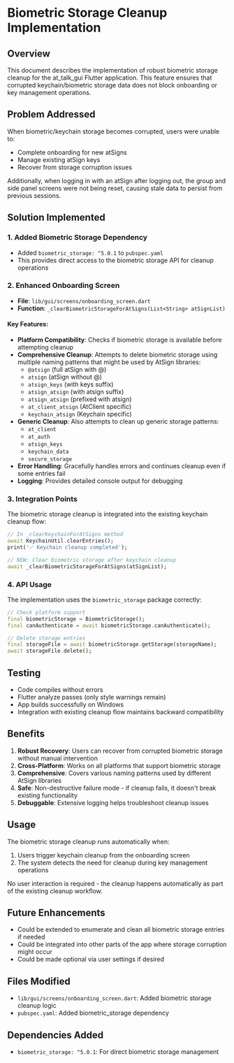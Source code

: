 # Biometric Storage Cleanup Implementation

## Overview
This document describes the implementation of robust biometric storage cleanup for the at_talk_gui Flutter application. This feature ensures that corrupted keychain/biometric storage data does not block onboarding or key management operations.

## Problem Addressed
When biometric/keychain storage becomes corrupted, users were unable to:
- Complete onboarding for new atSigns
- Manage existing atSign keys
- Recover from storage corruption issues

Additionally, when logging in with an atSign after logging out, the group and side panel screens were not being reset, causing stale data to persist from previous sessions.

## Solution Implemented

### 1. Added Biometric Storage Dependency
- Added `biometric_storage: ^5.0.1` to `pubspec.yaml`
- This provides direct access to the biometric storage API for cleanup operations

### 2. Enhanced Onboarding Screen
- **File**: `lib/gui/screens/onboarding_screen.dart`
- **Function**: `_clearBiometricStorageForAtSigns(List<String> atSignList)`

#### Key Features:
- **Platform Compatibility**: Checks if biometric storage is available before attempting cleanup
- **Comprehensive Cleanup**: Attempts to delete biometric storage using multiple naming patterns that might be used by AtSign libraries:
  - `@atsign` (full atSign with @)
  - `atsign` (atSign without @)
  - `atsign_keys` (with keys suffix)
  - `atsign_atsign` (with atsign suffix)
  - `atsign_atsign` (prefixed with atsign)
  - `at_client_atsign` (AtClient specific)
  - `keychain_atsign` (Keychain specific)
- **Generic Cleanup**: Also attempts to clean up generic storage patterns:
  - `at_client`
  - `at_auth`
  - `atsign_keys`
  - `keychain_data`
  - `secure_storage`
- **Error Handling**: Gracefully handles errors and continues cleanup even if some entries fail
- **Logging**: Provides detailed console output for debugging

### 3. Integration Points
The biometric storage cleanup is integrated into the existing keychain cleanup flow:

```dart
// In _clearKeychainForAtSigns method
await KeychainUtil.clearEntries();
print('✅ Keychain cleanup completed');

// NEW: Clear biometric storage after keychain cleanup
await _clearBiometricStorageForAtSigns(atSignList);
```

### 4. API Usage
The implementation uses the `biometric_storage` package correctly:

```dart
// Check platform support
final biometricStorage = BiometricStorage();
final canAuthenticate = await biometricStorage.canAuthenticate();

// Delete storage entries
final storageFile = await biometricStorage.getStorage(storageName);
await storageFile.delete();
```

## Testing
- Code compiles without errors
- Flutter analyze passes (only style warnings remain)
- App builds successfully on Windows
- Integration with existing cleanup flow maintains backward compatibility

## Benefits
1. **Robust Recovery**: Users can recover from corrupted biometric storage without manual intervention
2. **Cross-Platform**: Works on all platforms that support biometric storage
3. **Comprehensive**: Covers various naming patterns used by different AtSign libraries
4. **Safe**: Non-destructive failure mode - if cleanup fails, it doesn't break existing functionality
5. **Debuggable**: Extensive logging helps troubleshoot cleanup issues

## Usage
The biometric storage cleanup runs automatically when:
1. Users trigger keychain cleanup from the onboarding screen
2. The system detects the need for cleanup during key management operations

No user interaction is required - the cleanup happens automatically as part of the existing cleanup workflow.

## Future Enhancements
- Could be extended to enumerate and clean all biometric storage entries if needed
- Could be integrated into other parts of the app where storage corruption might occur
- Could be made optional via user settings if desired

## Files Modified
- `lib/gui/screens/onboarding_screen.dart`: Added biometric storage cleanup logic
- `pubspec.yaml`: Added biometric_storage dependency

## Dependencies Added
- `biometric_storage: ^5.0.1`: For direct biometric storage management
